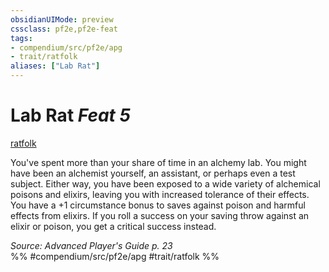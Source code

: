 ```yaml
---
obsidianUIMode: preview
cssclass: pf2e,pf2e-feat
tags:
- compendium/src/pf2e/apg
- trait/ratfolk
aliases: ["Lab Rat"]
---
```

# Lab Rat  *Feat 5*  
[ratfolk](rules/traits/ratfolk-b1.md "Ratfolk Ancestry & Heritage Trait")  


You've spent more than your share of time in an alchemy lab. You might have been an alchemist yourself, an assistant, or perhaps even a test subject. Either way, you have been exposed to a wide variety of alchemical poisons and elixirs, leaving you with increased tolerance of their effects. You have a +1 circumstance bonus to saves against poison and harmful effects from elixirs. If you roll a success on your saving throw against an elixir or poison, you get a critical success instead.

*Source: Advanced Player's Guide p. 23*  
%% #compendium/src/pf2e/apg #trait/ratfolk %%